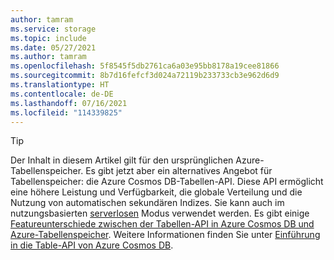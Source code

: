 ```yaml
---
author: tamram
ms.service: storage
ms.topic: include
ms.date: 05/27/2021
ms.author: tamram
ms.openlocfilehash: 5f8545f5db2761ca6a03e95bb8178a19cee81866
ms.sourcegitcommit: 8b7d16fefcf3d024a72119b233733cb3e962d6d9
ms.translationtype: HT
ms.contentlocale: de-DE
ms.lasthandoff: 07/16/2021
ms.locfileid: "114339825"
---
```

> [!TIP]
> Der Inhalt in diesem Artikel gilt für den ursprünglichen Azure-Tabellenspeicher. Es gibt jetzt aber ein alternatives Angebot für Tabellenspeicher: die Azure Cosmos DB-Tabellen-API. Diese API ermöglicht eine höhere Leistung und Verfügbarkeit, die globale Verteilung und die Nutzung von automatischen sekundären Indizes. Sie kann auch im nutzungsbasierten [serverlosen](../articles/cosmos-db/serverless.md) Modus verwendet werden. Es gibt einige [Featureunterschiede zwischen der Tabellen-API in Azure Cosmos DB und Azure-Tabellenspeicher](../articles/cosmos-db/table-storage-how-to-use-java.md
). Weitere Informationen finden Sie unter [Einführung in die Table-API von Azure Cosmos DB](../articles/cosmos-db/table-introduction.md).